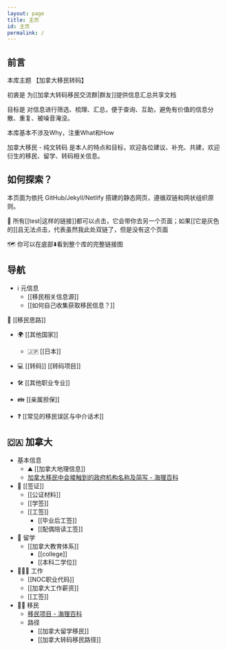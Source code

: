 ```yaml
---
layout: page
title: 主页
id: 主页
permalink: /
---
```


## 前言 

本库主题 【加拿大移民转码】 

初衷是 为[[加拿大转码移民交流群|群友]]提供信息汇总共享文档

目标是 对信息进行筛选、梳理、汇总，便于查询、互助，避免有价值的信息分散、重复、被噪音淹没。

本库基本不涉及Why，注重What和How

加拿大移民 - 纯文转码 是本人的特点和目标，欢迎各位建议、补充、共建，欢迎衍生的移民、留学、转码相关信息。

## 如何探索？

本页面为依托 GitHub/Jekyll/Netlify 搭建的静态网页，遵循双链和网状组织原则。

🔗 所有[[test|这样的链接]]都可以点击，它会带你去另一个页面；如果[[它是灰色的]]且无法点击，代表虽然我此处双链了，但是没有这个页面

🗺️ 你可以在底部⬇️看到整个库的完整链接图

## 导航

- ℹ️ 元信息
	- [[移民相关信息源]]
	- [[如何自己收集获取移民信息？]]

🧠 [[移民思路]]

- 🌍 [[其他国家]]
	- 🇯🇵 [[日本]]

- 💻 [[转码]] [[转码项目]]

- 🛠 [[其他职业专业]]

- 👪 [[亲属担保]]

- ❓ [[常见的移民误区与中介话术]]

## 🇨🇦 加拿大

- 基本信息
	- ⛰️ [[加拿大地理信息]]
	- [加拿大移民中会接触到的政府机构名称及简写 - 海狸百科](https://www.hailibk.com/knowledge/department-abbreviation/)
- 📄 [[签证]]
	- [[公证材料]]
	- [[学签]]
	- [[工签]]
		- [[毕业后工签]]
		- [[配偶陪读工签]]
- 🏫 留学
	- [[加拿大教育体系]]
		- [[college]]
		- [[本科二学位]]
- 👩🏻‍🔧 工作
	- [[NOC职业代码]]
	- [[加拿大工作薪资]]
	- [[工签]]
- 🏃‍♀️ 移民
	- [移民项目 - 海狸百科](https://www.hailibk.com/immigration-programs/?_class_selection=pnp)
	- 路径
		- [[加拿大留学移民]]
		- [[加拿大转码移民路径]]



